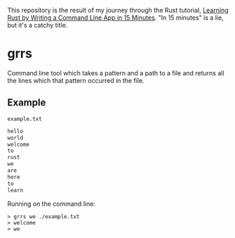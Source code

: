 This repository is the result of my journey through the Rust tutorial, [Learning Rust by Writing a Command Line App in 15 Minutes](https://rust-cli.github.io/book/tutorial/).  "In 15 minutes" is a lie, but it's a catchy title.

# grrs
Command line tool which takes a pattern and a path to a file and returns all the lines which that pattern occurred in the file.

## Example
`example.txt`
```txt
hello
world
welcome
to
rust
we
are
here
to
learn
```

Running on the command line:

```shell
> grrs we ./example.txt
> welcome
> we
```
